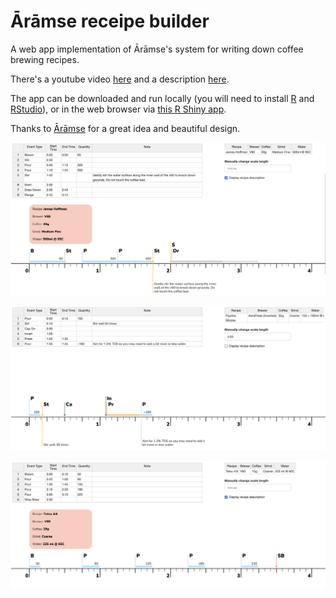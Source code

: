 # Ārāmse receipe builder 

A web app implementation of Ārāmse's system for writing down coffee brewing recipes. 

There's a youtube video [here](https://www.youtube.com/watch?v=FbJ7KlW24kU) and a description [here](https://aramse.coffee/recipe/).

The app can be downloaded and run locally (you will need to install [R](https://cran.r-project.org/) and [RStudio](https://www.rstudio.com/products/rstudio/download/#download)), or in the web browser via [this R Shiny app](http://coffeerecipe.krukar.eu/).

Thanks to [Ārāmse](https://aramse.coffee/) for a great idea and beautiful design.


![Example1](docs/1.png)


![Example2](docs/2.png)


![Example3](docs/3.png)
